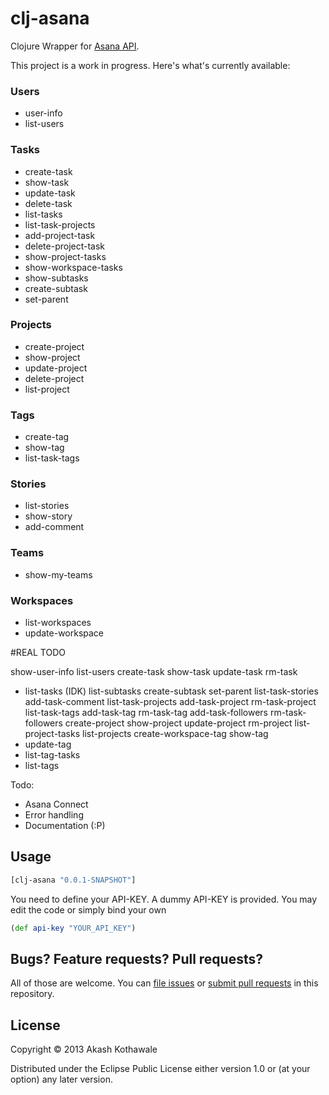 # clj-asana

Clojure Wrapper for [Asana API](http://developer.asana.com/documentation/).

This project is a work in progress. Here's what's currently available:

### Users
- user-info
- list-users

### Tasks
- create-task
- show-task
- update-task
- delete-task
- list-tasks
- list-task-projects
- add-project-task
- delete-project-task
- show-project-tasks
- show-workspace-tasks
- show-subtasks
- create-subtask
- set-parent

### Projects
- create-project
- show-project
- update-project
- delete-project
- list-project

### Tags
- create-tag
- show-tag
- list-task-tags

### Stories
- list-stories
- show-story
- add-comment

### Teams
- show-my-teams

### Workspaces
- list-workspaces
- update-workspace

#REAL TODO

show-user-info
list-users
create-task
show-task
update-task
rm-task
- list-tasks (IDK)
list-subtasks
create-subtask
set-parent
list-task-stories
add-task-comment
list-task-projects
add-task-project
rm-task-project
list-task-tags
add-task-tag
rm-task-tag
add-task-followers
rm-task-followers
create-project
show-project
update-project
rm-project
list-project-tasks
list-projects
create-workspace-tag
show-tag
- update-tag
- list-tag-tasks
- list-tags




Todo:

- Asana Connect
- Error handling
- Documentation (:P)

## Usage

```clj
[clj-asana "0.0.1-SNAPSHOT"]
```

You need to define your API-KEY. A dummy API-KEY is provided. You may edit the
code or simply bind your own

```clj
(def api-key "YOUR_API_KEY")
```
## Bugs? Feature requests? Pull requests?

All of those are welcome. You can [file issues][issues] or [submit pull requests][pulls] in this repository.

[issues]: https://github.com/decached/clj-asana/issues
[pulls]: https://github.com/decached/clj-asana/pulls

## License

Copyright © 2013 Akash Kothawale

Distributed under the Eclipse Public License either version 1.0 or (at
your option) any later version.

